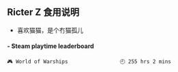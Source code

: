 ## Ricter Z 食用说明
- 喜欢猫猫，是个冇猫孤儿

<!-- steam-box start -->
#### - Steam playtime leaderboard
```text
🎮 World of Warships                 🕘 255 hrs 2 mins
```
<!-- Powered by https://github.com/YouEclipse/steam-box . -->
<!-- steam-box end -->
